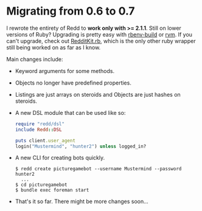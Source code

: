 # Migrating from 0.6 to 0.7

I rewrote the entirety of Redd to **work only with >= 2.1.1**. Still on lower
versions of Ruby? Upgrading is pretty easy with
  [rbenv-build](https://github.com/sstephenson/ruby-build) or 
  [rvm](http://rvm.io).
If you can't upgrade, check out
  [RedditKit.rb](https://github.com/samsymons/RedditKit.rb),
which is the only other ruby wrapper still being worked on as far as I know.

Main changes include:

* Keyword arguments for some methods.
* Objects no longer have predefined properties.
* Listings are just arrays on steroids and Objects are just hashes on steroids.
* A new DSL module that can be used like so:

  ```ruby
  require "redd/dsl"
  include Redd::DSL

  puts client.user_agent
  login("Mustermind", "hunter2") unless logged_in?
  ```
* A new CLI for creating bots quickly.

  ```shell
  $ redd create picturegamebot --username Mustermind --password hunter2
    ...
  $ cd picturegamebot
  $ bundle exec foreman start
  ```
* That's it so far. There might be more changes soon...
